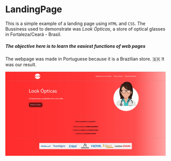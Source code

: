 # LandingPage
This is a simple example of a landing page using `HTML` and `CSS`. The Bussiness used to demonstrate was *Look Ópticas*, a store of optical glasses in Fortaleza/Ceará - Brasil.

##### The objective here is to learn the easiest functions of web pages
The webpage was made in Portuguese because it is a Brazilian store. :brazil:
It was our result.

![](site-example.png)